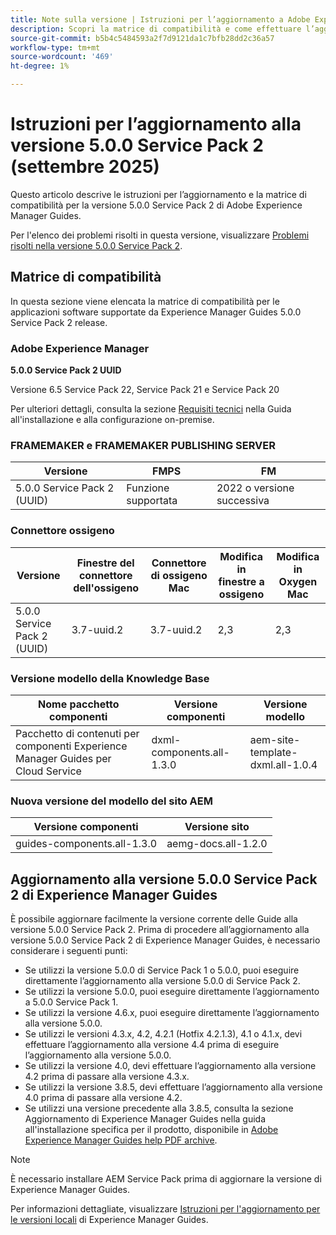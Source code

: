 ```yaml
---
title: Note sulla versione | Istruzioni per l’aggiornamento a Adobe Experience Manager Guides 5.0.0 Service Pack 2
description: Scopri la matrice di compatibilità e come effettuare l’aggiornamento alla versione 5.0.0 Service Pack 2 di Adobe Experience Manager Guides.
source-git-commit: b5b4c5484593a2f7d9121da1c7bfb28dd2c36a57
workflow-type: tm+mt
source-wordcount: '469'
ht-degree: 1%

---
```


# Istruzioni per l’aggiornamento alla versione 5.0.0 Service Pack 2 (settembre 2025)

Questo articolo descrive le istruzioni per l’aggiornamento e la matrice di compatibilità per la versione 5.0.0 Service Pack 2 di Adobe Experience Manager Guides.

Per l&#39;elenco dei problemi risolti in questa versione, visualizzare [Problemi risolti nella versione 5.0.0 Service Pack 2](../release-info/fixed-issues-5-0-0-sp2.md).

## Matrice di compatibilità

In questa sezione viene elencata la matrice di compatibilità per le applicazioni software supportate da Experience Manager Guides 5.0.0 Service Pack 2 release.

### Adobe Experience Manager

**5.0.0 Service Pack 2 UUID**

Versione 6.5 Service Pack 22, Service Pack 21 e Service Pack 20

Per ulteriori dettagli, consulta la sezione [Requisiti tecnici](../install-guide/download-install-technical-requirements.md) nella Guida all&#39;installazione e alla configurazione on-premise.

### FRAMEMAKER e FRAMEMAKER PUBLISHING SERVER

| Versione | FMPS | FM |
| --- | --- | --- |
| 5.0.0 Service Pack 2 (UUID) | Funzione supportata | 2022 o versione successiva |

### Connettore ossigeno

| Versione | Finestre del connettore dell&#39;ossigeno | Connettore di ossigeno Mac | Modifica in finestre a ossigeno | Modifica in Oxygen Mac |
| --- | --- | --- |--- |--- |
| 5.0.0 Service Pack 2 (UUID) | 3.7-uuid.2 | 3.7-uuid.2 | 2,3 | 2,3 |

### Versione modello della Knowledge Base

| Nome pacchetto componenti | Versione componenti | Versione modello |
|---|---|---|
| Pacchetto di contenuti per componenti Experience Manager Guides per Cloud Service | dxml-components.all-1.3.0 | aem-site-template-dxml.all-1.0.4 |

### Nuova versione del modello del sito AEM


| Versione componenti | Versione sito |
|---|---|
| guides-components.all-1.3.0 | aemg-docs.all-1.2.0 |


## Aggiornamento alla versione 5.0.0 Service Pack 2 di Experience Manager Guides

È possibile aggiornare facilmente la versione corrente delle Guide alla versione 5.0.0 Service Pack 2. Prima di procedere all’aggiornamento alla versione 5.0.0 Service Pack 2 di Experience Manager Guides, è necessario considerare i seguenti punti:

- Se utilizzi la versione 5.0.0 di Service Pack 1 o 5.0.0, puoi eseguire direttamente l’aggiornamento alla versione 5.0.0 di Service Pack 2.
- Se utilizzi la versione 5.0.0, puoi eseguire direttamente l’aggiornamento a 5.0.0 Service Pack 1.
- Se utilizzi la versione 4.6.x, puoi eseguire direttamente l’aggiornamento alla versione 5.0.0.
- Se utilizzi le versioni 4.3.x, 4.2, 4.2.1 (Hotfix 4.2.1.3), 4.1 o 4.1.x, devi effettuare l’aggiornamento alla versione 4.4 prima di eseguire l’aggiornamento alla versione 5.0.0.
- Se utilizzi la versione 4.0, devi effettuare l’aggiornamento alla versione 4.2 prima di passare alla versione 4.3.x.
- Se utilizzi la versione 3.8.5, devi effettuare l’aggiornamento alla versione 4.0 prima di passare alla versione 4.2.
- Se utilizzi una versione precedente alla 3.8.5, consulta la sezione Aggiornamento di Experience Manager Guides nella guida all&#39;installazione specifica per il prodotto, disponibile in [Adobe Experience Manager Guides help PDF archive](https://helpx.adobe.com/it/xml-documentation-for-experience-manager/archive.html).

>[!NOTE]
>
>È necessario installare AEM Service Pack prima di aggiornare la versione di Experience Manager Guides.

Per informazioni dettagliate, visualizzare [Istruzioni per l&#39;aggiornamento per le versioni locali](../install-guide/upgrade-xml-documentation.md) di Experience Manager Guides.
